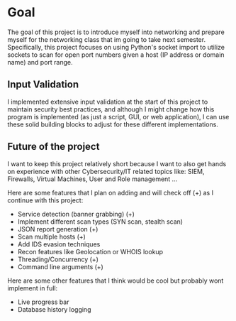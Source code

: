 # Goal
The goal of this project is to introduce myself into networking and prepare myself for the networking class that im going to take next semester. Specifically, this project focuses on using Python's socket import to utilize sockets to scan for open port numbers given a host (IP address or domain name) and port range. 

## Input Validation
I implemented extensive input validation at the start of this project to maintain security best practices, and although I might change how this program is implemented (as just a script, GUI, or web application), I can use these solid building blocks to adjust for these different implementations.

## Future of the project
I want to keep this project relatively short because I want to also get hands on experience with other Cybersecurity/IT related topics like: SIEM, Firewalls, Virtual Machines, User and Role management ... 

Here are some features that I plan on adding and will check off (+) as I continue with this project:

* Service detection (banner grabbing) (+)
* Implement different scan types (SYN scan, stealth scan)
* JSON report generation (+)
* Scan multiple hosts (+)
* Add IDS evasion techniques
* Recon features like Geolocation or WHOIS lookup
* Threading/Concurrency (+)
* Command line arguments (+)

Here are some other features that I think would be cool but probably wont implement in full:

* Live progress bar
* Database history logging
